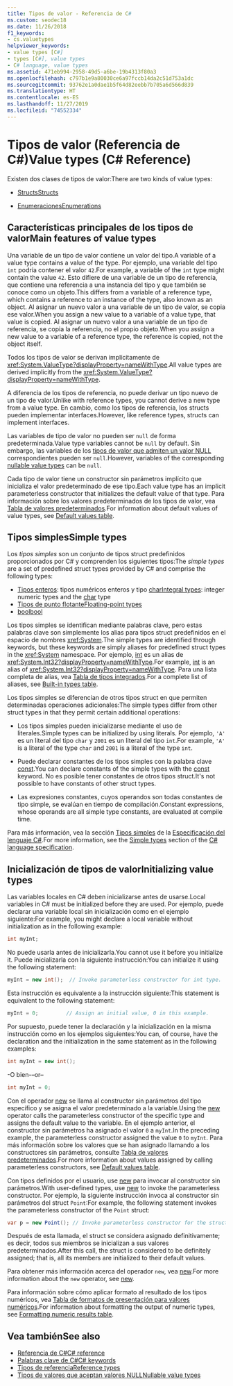 ```yaml
---
title: Tipos de valor - Referencia de C#
ms.custom: seodec18
ms.date: 11/26/2018
f1_keywords:
- cs.valuetypes
helpviewer_keywords:
- value types [C#]
- types [C#], value types
- C# language, value types
ms.assetid: 471eb994-2958-49d5-a6be-19b4313f80a3
ms.openlocfilehash: c797b1e9a80030ce6a97fccb14da2c51d753a1dc
ms.sourcegitcommit: 93762e1a0dae1b5f64d82eebb7b705a6d566d839
ms.translationtype: HT
ms.contentlocale: es-ES
ms.lasthandoff: 11/27/2019
ms.locfileid: "74552334"
---
```

# <a name="value-types-c-reference"></a><span data-ttu-id="406de-102">Tipos de valor (Referencia de C#)</span><span class="sxs-lookup"><span data-stu-id="406de-102">Value types (C# Reference)</span></span>

<span data-ttu-id="406de-103">Existen dos clases de tipos de valor:</span><span class="sxs-lookup"><span data-stu-id="406de-103">There are two kinds of value types:</span></span>

- [<span data-ttu-id="406de-104">Structs</span><span class="sxs-lookup"><span data-stu-id="406de-104">Structs</span></span>](struct.md)

- [<span data-ttu-id="406de-105">Enumeraciones</span><span class="sxs-lookup"><span data-stu-id="406de-105">Enumerations</span></span>](enum.md)

## <a name="main-features-of-value-types"></a><span data-ttu-id="406de-106">Características principales de los tipos de valor</span><span class="sxs-lookup"><span data-stu-id="406de-106">Main features of value types</span></span>

<span data-ttu-id="406de-107">Una variable de un tipo de valor contiene un valor del tipo.</span><span class="sxs-lookup"><span data-stu-id="406de-107">A variable of a value type contains a value of the type.</span></span> <span data-ttu-id="406de-108">Por ejemplo, una variable del tipo `int` podría contener el valor `42`.</span><span class="sxs-lookup"><span data-stu-id="406de-108">For example, a variable of the `int` type might contain the value `42`.</span></span> <span data-ttu-id="406de-109">Esto difiere de una variable de un tipo de referencia, que contiene una referencia a una instancia del tipo y que también se conoce como un objeto.</span><span class="sxs-lookup"><span data-stu-id="406de-109">This differs from a variable of a reference type, which contains a reference to an instance of the type, also known as an object.</span></span> <span data-ttu-id="406de-110">Al asignar un nuevo valor a una variable de un tipo de valor, se copia ese valor.</span><span class="sxs-lookup"><span data-stu-id="406de-110">When you assign a new value to a variable of a value type, that value is copied.</span></span> <span data-ttu-id="406de-111">Al asignar un nuevo valor a una variable de un tipo de referencia, se copia la referencia, no el propio objeto.</span><span class="sxs-lookup"><span data-stu-id="406de-111">When you assign a new value to a variable of a reference type, the reference is copied, not the object itself.</span></span>

<span data-ttu-id="406de-112">Todos los tipos de valor se derivan implícitamente de <xref:System.ValueType?displayProperty=nameWithType>.</span><span class="sxs-lookup"><span data-stu-id="406de-112">All value types are derived implicitly from the <xref:System.ValueType?displayProperty=nameWithType>.</span></span>

<span data-ttu-id="406de-113">A diferencia de los tipos de referencia, no puede derivar un tipo nuevo de un tipo de valor.</span><span class="sxs-lookup"><span data-stu-id="406de-113">Unlike with reference types, you cannot derive a new type from a value type.</span></span> <span data-ttu-id="406de-114">En cambio, como los tipos de referencia, los structs pueden implementar interfaces.</span><span class="sxs-lookup"><span data-stu-id="406de-114">However, like reference types, structs can implement interfaces.</span></span>

<span data-ttu-id="406de-115">Las variables de tipo de valor no pueden ser `null` de forma predeterminada.</span><span class="sxs-lookup"><span data-stu-id="406de-115">Value type variables cannot be `null` by default.</span></span> <span data-ttu-id="406de-116">Sin embargo, las variables de los [tipos de valor que admiten un valor NULL](../builtin-types/nullable-value-types.md) correspondientes pueden ser `null`.</span><span class="sxs-lookup"><span data-stu-id="406de-116">However, variables of the corresponding [nullable value types](../builtin-types/nullable-value-types.md) can be `null`.</span></span>

<span data-ttu-id="406de-117">Cada tipo de valor tiene un constructor sin parámetros implícito que inicializa el valor predeterminado de ese tipo.</span><span class="sxs-lookup"><span data-stu-id="406de-117">Each value type has an implicit parameterless constructor that initializes the default value of that type.</span></span> <span data-ttu-id="406de-118">Para información sobre los valores predeterminados de los tipos de valor, vea [Tabla de valores predeterminados](default-values-table.md).</span><span class="sxs-lookup"><span data-stu-id="406de-118">For information about default values of value types, see [Default values table](default-values-table.md).</span></span>

## <a name="simple-types"></a><span data-ttu-id="406de-119">Tipos simples</span><span class="sxs-lookup"><span data-stu-id="406de-119">Simple types</span></span>

<span data-ttu-id="406de-120">Los *tipos simples* son un conjunto de tipos struct predefinidos proporcionados por C# y comprenden los siguientes tipos:</span><span class="sxs-lookup"><span data-stu-id="406de-120">The *simple types* are a set of predefined struct types provided by C# and comprise the following types:</span></span>

- <span data-ttu-id="406de-121">[Tipos enteros](../builtin-types/integral-numeric-types.md): tipos numéricos enteros y tipo [char](../builtin-types/char.md)</span><span class="sxs-lookup"><span data-stu-id="406de-121">[Integral types](../builtin-types/integral-numeric-types.md): integer numeric types and the [char](../builtin-types/char.md) type</span></span>
- [<span data-ttu-id="406de-122">Tipos de punto flotante</span><span class="sxs-lookup"><span data-stu-id="406de-122">Floating-point types</span></span>](../builtin-types/floating-point-numeric-types.md)
- [<span data-ttu-id="406de-123">bool</span><span class="sxs-lookup"><span data-stu-id="406de-123">bool</span></span>](../builtin-types/bool.md)

<span data-ttu-id="406de-124">Los tipos simples se identifican mediante palabras clave, pero estas palabras clave son simplemente los alias para tipos struct predefinidos en el espacio de nombres <xref:System>.</span><span class="sxs-lookup"><span data-stu-id="406de-124">The simple types are identified through keywords, but these keywords are simply aliases for predefined struct types in the <xref:System> namespace.</span></span> <span data-ttu-id="406de-125">Por ejemplo, [int](../builtin-types/integral-numeric-types.md) es un alias de <xref:System.Int32?displayProperty=nameWithType>.</span><span class="sxs-lookup"><span data-stu-id="406de-125">For example, [int](../builtin-types/integral-numeric-types.md) is an alias of <xref:System.Int32?displayProperty=nameWithType>.</span></span> <span data-ttu-id="406de-126">Para una lista completa de alias, vea [Tabla de tipos integrados](built-in-types-table.md).</span><span class="sxs-lookup"><span data-stu-id="406de-126">For a complete list of aliases, see [Built-in types table](built-in-types-table.md).</span></span>

<span data-ttu-id="406de-127">Los tipos simples se diferencian de otros tipos struct en que permiten determinadas operaciones adicionales:</span><span class="sxs-lookup"><span data-stu-id="406de-127">The simple types differ from other struct types in that they permit certain additional operations:</span></span>

- <span data-ttu-id="406de-128">Los tipos simples pueden inicializarse mediante el uso de literales.</span><span class="sxs-lookup"><span data-stu-id="406de-128">Simple types can be initialized by using literals.</span></span> <span data-ttu-id="406de-129">Por ejemplo, `'A'` es un literal del tipo `char` y `2001` es un literal del tipo `int`.</span><span class="sxs-lookup"><span data-stu-id="406de-129">For example, `'A'` is a literal of the type `char` and `2001` is a literal of the type `int`.</span></span>

- <span data-ttu-id="406de-130">Puede declarar constantes de los tipos simples con la palabra clave [const](const.md).</span><span class="sxs-lookup"><span data-stu-id="406de-130">You can declare constants of the simple types with the [const](const.md) keyword.</span></span> <span data-ttu-id="406de-131">No es posible tener constantes de otros tipos struct.</span><span class="sxs-lookup"><span data-stu-id="406de-131">It's not possible to have constants of other struct types.</span></span>

- <span data-ttu-id="406de-132">Las expresiones constantes, cuyos operandos son todas constantes de tipo simple, se evalúan en tiempo de compilación.</span><span class="sxs-lookup"><span data-stu-id="406de-132">Constant expressions, whose operands are all simple type constants, are evaluated at compile time.</span></span>

<span data-ttu-id="406de-133">Para más información, vea la sección [Tipos simples](~/_csharplang/spec/types.md#simple-types) de la [Especificación del lenguaje C#](/dotnet/csharp/language-reference/language-specification/introduction).</span><span class="sxs-lookup"><span data-stu-id="406de-133">For more information, see the [Simple types](~/_csharplang/spec/types.md#simple-types) section of the [C# language specification](/dotnet/csharp/language-reference/language-specification/introduction).</span></span>

## <a name="initializing-value-types"></a><span data-ttu-id="406de-134">Inicialización de tipos de valor</span><span class="sxs-lookup"><span data-stu-id="406de-134">Initializing value types</span></span>

<span data-ttu-id="406de-135">Las variables locales en C# deben inicializarse antes de usarse.</span><span class="sxs-lookup"><span data-stu-id="406de-135">Local variables in C# must be initialized before they are used.</span></span> <span data-ttu-id="406de-136">Por ejemplo, puede declarar una variable local sin inicialización como en el ejemplo siguiente:</span><span class="sxs-lookup"><span data-stu-id="406de-136">For example, you might declare a local variable without initialization as in the following example:</span></span>

```csharp
int myInt;
```

<span data-ttu-id="406de-137">No puede usarla antes de inicializarla.</span><span class="sxs-lookup"><span data-stu-id="406de-137">You cannot use it before you initialize it.</span></span> <span data-ttu-id="406de-138">Puede inicializarla con la siguiente instrucción:</span><span class="sxs-lookup"><span data-stu-id="406de-138">You can initialize it using the following statement:</span></span>

```csharp
myInt = new int();  // Invoke parameterless constructor for int type.
```

<span data-ttu-id="406de-139">Esta instrucción es equivalente a la instrucción siguiente:</span><span class="sxs-lookup"><span data-stu-id="406de-139">This statement is equivalent to the following statement:</span></span>

```csharp
myInt = 0;         // Assign an initial value, 0 in this example.
```

<span data-ttu-id="406de-140">Por supuesto, puede tener la declaración y la inicialización en la misma instrucción como en los ejemplos siguientes:</span><span class="sxs-lookup"><span data-stu-id="406de-140">You can, of course, have the declaration and the initialization in the same statement as in the following examples:</span></span>

```csharp
int myInt = new int();
```

<span data-ttu-id="406de-141">-O bien-</span><span class="sxs-lookup"><span data-stu-id="406de-141">–or–</span></span>

```csharp
int myInt = 0;
```

<span data-ttu-id="406de-142">Con el operador [new](../operators/new-operator.md) se llama al constructor sin parámetros del tipo específico y se asigna el valor predeterminado a la variable.</span><span class="sxs-lookup"><span data-stu-id="406de-142">Using the [new](../operators/new-operator.md) operator calls the parameterless constructor of the specific type and assigns the default value to the variable.</span></span> <span data-ttu-id="406de-143">En el ejemplo anterior, el constructor sin parámetros ha asignado el valor `0` a `myInt`.</span><span class="sxs-lookup"><span data-stu-id="406de-143">In the preceding example, the parameterless constructor assigned the value `0` to `myInt`.</span></span> <span data-ttu-id="406de-144">Para más información sobre los valores que se han asignado llamando a los constructores sin parámetros, consulte [Tabla de valores predeterminados](default-values-table.md).</span><span class="sxs-lookup"><span data-stu-id="406de-144">For more information about values assigned by calling parameterless constructors, see [Default values table](default-values-table.md).</span></span>

<span data-ttu-id="406de-145">Con tipos definidos por el usuario, use [new](../operators/new-operator.md) para invocar al constructor sin parámetros.</span><span class="sxs-lookup"><span data-stu-id="406de-145">With user-defined types, use [new](../operators/new-operator.md) to invoke the parameterless constructor.</span></span> <span data-ttu-id="406de-146">Por ejemplo, la siguiente instrucción invoca al constructor sin parámetros del struct `Point`:</span><span class="sxs-lookup"><span data-stu-id="406de-146">For example, the following statement invokes the parameterless constructor of the `Point` struct:</span></span>

```csharp
var p = new Point(); // Invoke parameterless constructor for the struct.
```

<span data-ttu-id="406de-147">Después de esta llamada, el struct se considera asignado definitivamente; es decir, todos sus miembros se inicializan a sus valores predeterminados.</span><span class="sxs-lookup"><span data-stu-id="406de-147">After this call, the struct is considered to be definitely assigned; that is, all its members are initialized to their default values.</span></span>

<span data-ttu-id="406de-148">Para obtener más información acerca del operador `new`, vea [new](../operators/new-operator.md).</span><span class="sxs-lookup"><span data-stu-id="406de-148">For more information about the `new` operator, see [new](../operators/new-operator.md).</span></span>

<span data-ttu-id="406de-149">Para información sobre cómo aplicar formato al resultado de los tipos numéricos, vea [Tabla de formatos de presentación para valores numéricos](formatting-numeric-results-table.md).</span><span class="sxs-lookup"><span data-stu-id="406de-149">For information about formatting the output of numeric types, see [Formatting numeric results table](formatting-numeric-results-table.md).</span></span>

## <a name="see-also"></a><span data-ttu-id="406de-150">Vea también</span><span class="sxs-lookup"><span data-stu-id="406de-150">See also</span></span>

- [<span data-ttu-id="406de-151">Referencia de C#</span><span class="sxs-lookup"><span data-stu-id="406de-151">C# reference</span></span>](../index.md)
- [<span data-ttu-id="406de-152">Palabras clave de C#</span><span class="sxs-lookup"><span data-stu-id="406de-152">C# keywords</span></span>](index.md)
- [<span data-ttu-id="406de-153">Tipos de referencia</span><span class="sxs-lookup"><span data-stu-id="406de-153">Reference types</span></span>](reference-types.md)
- [<span data-ttu-id="406de-154">Tipos de valores que aceptan valores NULL</span><span class="sxs-lookup"><span data-stu-id="406de-154">Nullable value types</span></span>](../builtin-types/nullable-value-types.md)
